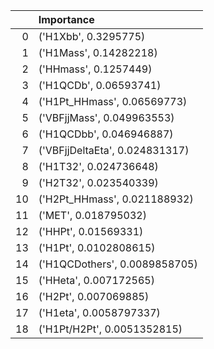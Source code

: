 |    | Importance                     |
|---:|:-------------------------------|
|  0 | ('H1Xbb', 0.3295775)           |
|  1 | ('H1Mass', 0.14282218)         |
|  2 | ('HHmass', 0.1257449)          |
|  3 | ('H1QCDb', 0.06593741)         |
|  4 | ('H1Pt_HHmass', 0.06569773)    |
|  5 | ('VBFjjMass', 0.049963553)     |
|  6 | ('H1QCDbb', 0.046946887)       |
|  7 | ('VBFjjDeltaEta', 0.024831317) |
|  8 | ('H1T32', 0.024736648)         |
|  9 | ('H2T32', 0.023540339)         |
| 10 | ('H2Pt_HHmass', 0.021188932)   |
| 11 | ('MET', 0.018795032)           |
| 12 | ('HHPt', 0.01569331)           |
| 13 | ('H1Pt', 0.0102808615)         |
| 14 | ('H1QCDothers', 0.0089858705)  |
| 15 | ('HHeta', 0.007172565)         |
| 16 | ('H2Pt', 0.007069885)          |
| 17 | ('H1eta', 0.0058797337)        |
| 18 | ('H1Pt/H2Pt', 0.0051352815)    |
